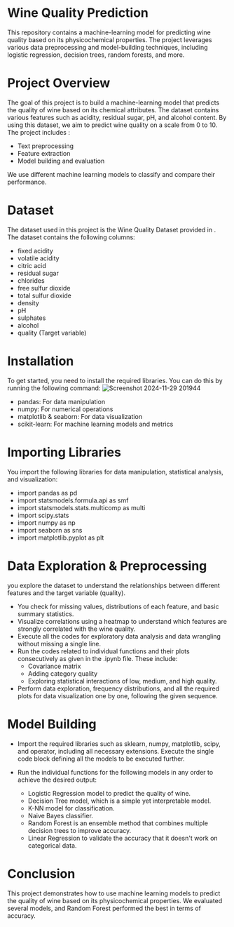 # Wine Quality Prediction

This repository contains a machine-learning model for predicting wine quality based on its physicochemical properties. The project leverages various data preprocessing and model-building techniques, including logistic regression, decision trees, random forests, and more.

# Project Overview

The goal of this project is to build a machine-learning model that predicts the quality of wine based on its chemical attributes. The dataset contains various features such as acidity, residual sugar, pH, and alcohol content. By using this dataset, we aim to predict wine quality on a scale from 0 to 10. The project includes :
  * Text preprocessing
  * Feature extraction
  * Model building and evaluation
    
We use different machine learning models to classify and compare their performance.
# Dataset
The dataset used in this project is the Wine Quality Dataset provided in . The dataset contains the following columns:
  * fixed acidity
  * volatile acidity
  * citric acid
  * residual sugar
  * chlorides
  * free sulfur dioxide
  * total sulfur dioxide
  * density
  * pH
  * sulphates
  * alcohol
  * quality (Target variable)

# Installation
To get started, you need to install the required libraries. You can do this by running the following command:
![Screenshot 2024-11-29 201944](https://github.com/user-attachments/assets/6a455740-cf1e-414e-85d3-6e375b3b3786)
  * pandas: For data manipulation
  * numpy: For numerical operations
  * matplotlib & seaborn: For data visualization
  * scikit-learn: For machine learning models and metrics

# Importing Libraries
You import the following libraries for data manipulation, statistical analysis, and visualization:

  * import pandas as pd
  * import statsmodels.formula.api as smf
  * import statsmodels.stats.multicomp as multi
  * import scipy.stats
  * import numpy as np
  * import seaborn as sns
  * import matplotlib.pyplot as plt

# Data Exploration & Preprocessing
you explore the dataset to understand the relationships between different features and the target variable (quality).

  * You check for missing values, distributions of each feature, and basic summary statistics.
  *  Visualize correlations using a heatmap to understand which features are strongly correlated     with the wine quality.
  * Execute all the codes for exploratory data analysis and data wrangling without missing a single line.
  * Run the codes related to individual functions and their plots consecutively as given in the .ipynb file. These include:
      * Covariance matrix
      * Adding category quality
      * Exploring statistical interactions of low, medium, and high quality.
  * Perform data exploration, frequency distributions, and all the required plots for data visualization one by one, following the given sequence.
    
# Model Building

  * Import the required libraries such as sklearn, numpy, matplotlib, scipy, and operator, including all necessary extensions. Execute the single code block defining all the models to be executed further.

  * Run the individual functions for the following models in any order to achieve the desired output:
    * Logistic Regression model to predict the quality of wine.
    * Decision Tree model, which is a simple yet interpretable model.
    * K-NN model for classification.
    * Naive Bayes classifier.
    * Random Forest is an ensemble method that combines multiple decision trees to improve accuracy.
    * Linear Regression to validate the accuracy that it doesn't work on categorical data.

# Conclusion

This project demonstrates how to use machine learning models to predict the quality of wine based on its physicochemical properties. We evaluated several models, and Random Forest performed the best in terms of accuracy.

